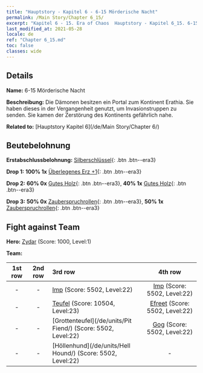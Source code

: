 ```yaml
---
title: "Hauptstory - Kapitel 6 - 6-15 Mörderische Nacht"
permalink: /Main Story/Chapter 6_15/
excerpt: "Kapitel 6 - 15. Era of Chaos  Hauptstory - Kapitel 6_15. 6-15 Mörderische Nacht"
last_modified_at: 2021-05-28
locale: de
ref: "Chapter 6_15.md"
toc: false
classes: wide
---
```


## Details

 **Name:** 6-15 Mörderische Nacht

 **Beschreibung:** Die Dämonen besitzen ein Portal zum Kontinent Erathia. Sie haben dieses in der Vergangenheit genutzt, um Invasionstruppen zu senden. Sie kamen der Zerstörung des Kontinents gefährlich nahe.

 **Related to:** [Hauptstory Kapitel 6](/de/Main Story/Chapter 6/)

## Beutebelohnung

 **Erstabschlussbelohnung:** [Silberschlüssel](/ItemsDE/con_693/){: .btn .btn--era3}

 **Drop 1:** **100% 1x** [Überlegenes Erz +1](/ItemsDE/mat_19/){: .btn .btn--era3}

 **Drop 2:** **60% 0x** [Gutes Holz](/ItemsDE/mat_13/){: .btn .btn--era3}, **40% 1x** [Gutes Holz](/ItemsDE/mat_13/){: .btn .btn--era3}

 **Drop 3:** **50% 0x** [Zauberspruchrollen](/ItemsDE/con_694/){: .btn .btn--era3}, **50% 1x** [Zauberspruchrollen](/ItemsDE/con_694/){: .btn .btn--era3}


## Fight against Team
 **Hero:** [Zydar](/de/heroes/Zydar/) (Score: 1000, Level:1)

 **Team:**


  | 1st row | 2nd row | 3rd row | 4th row |
  |:----:|:----:|:----|:----:|
  | - | - | [Imp](/de/units/Imp/) (Score: 5502, Level:22)  | [Imp](/de/units/Imp/) (Score: 5502, Level:22)  |
  | - | - | [Teufel](/de/units/Devil/) (Score: 10504, Level:23)  | [Efreet](/de/units/Efreeti/) (Score: 5502, Level:22)  |
  | - | - | [Grottenteufel](/de/units/Pit Fiend/) (Score: 5502, Level:22)  | [Gog](/de/units/Gog/) (Score: 5502, Level:22)  |
  | - | - | [Höllenhund](/de/units/Hell Hound/) (Score: 5502, Level:22)  | - |


